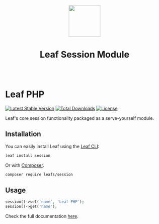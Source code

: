 <!-- markdownlint-disable no-inline-html -->
<p align="center">
  <br><br>
  <img src="https://leafphp.dev/logo-circle.png" height="100"/>
  <h1 align="center">Leaf Session Module</h1>
  <br><br>
</p>

# Leaf PHP

[![Latest Stable Version](https://poser.pugx.org/leafs/session/v/stable)](https://packagist.org/packages/leafs/session)
[![Total Downloads](https://poser.pugx.org/leafs/session/downloads)](https://packagist.org/packages/leafs/session)
[![License](https://poser.pugx.org/leafs/session/license)](https://packagist.org/packages/leafs/session)

Leaf's core session functionality packaged as a serve-yourself module.

## Installation

You can easily install Leaf using the [Leaf CLI](https://cli.leafphp.dev):

```bash
leaf install session
```

Or with [Composer](https://getcomposer.org/).

```bash
composer require leafs/session
```

## Usage

```php
session()->set('name', 'Leaf PHP');
session()->get('name');
```

Check the full documentation [here](https://leafphp.dev/modules/session/).
